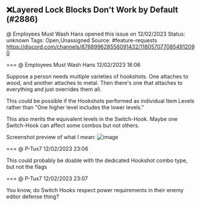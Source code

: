 ## ❌Layered Lock Blocks Don't Work by Default (#2886)
@ Employees Must Wash Hans opened this issue on 12/02/2023
Status: unknown
Tags: Open,Unassigned
Source: #feature-requests https://discord.com/channels/876899628556091432/1180570770854912090


=== @ Employees Must Wash Hans 12/02/2023 18:06

Suppose a person needs multiple varieties of hookshots.  One attaches to wood, and another attaches to metal.  Then there's one that attaches to everything and just overrides them all.

This could be possible if the Hookshots performed as individual Item Levels rather than "One higher level includes the lower levels."  

This also merits the equivalent levels in the Switch-Hook.  Maybe one Switch-Hook can affect some combos but not others.

Screenshot preview of what I mean:
![image](https://cdn.discordapp.com/attachments/1180570770854912090/1180570771152699543/image.png?ex=65eca535&is=65da3035&hm=523b42b401235fcc762b0f56a492be8ed441634decbe43fe4e33a69387e2600d&)

=== @ P-Tux7 12/02/2023 23:06

This could probably be doable with the dedicated Hookshot combo type, but not the flags

=== @ P-Tux7 12/02/2023 23:07

You know, do Switch Hooks respect power requirements in their enemy editor defense thing?
